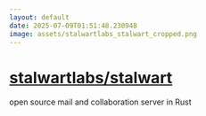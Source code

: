 ```yaml
---
layout: default
date: 2025-07-09T01:51:48.230948
image: assets/stalwartlabs_stalwart_cropped.png
---
```


# [stalwartlabs/stalwart](https://github.com/stalwartlabs/stalwart)

open source mail and collaboration server in Rust
